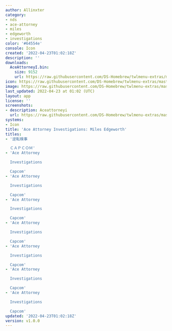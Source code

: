 ```yaml
---
author: Allinxter
category:
- nds
- ace-attorney
- miles
- edgeworth
- investigations
color: '#64554e'
console: Icon
created: '2022-04-23T01:02:18Z'
description: ''
downloads:
  AceAttorneyI.bin:
    size: 9152
    url: https://raw.githubusercontent.com/DS-Homebrew/twlmenu-extras/master/_nds/TWiLightMenu/icons/AceAttorneyI.bin
icon: https://raw.githubusercontent.com/DS-Homebrew/twlmenu-extras/master/_nds/TWiLightMenu/icons/gif/AceAttorneyI.gif
image: https://raw.githubusercontent.com/DS-Homebrew/twlmenu-extras/master/_nds/TWiLightMenu/icons/gif/AceAttorneyI.gif
last_updated: 2022-04-23 at 01:02 (UTC)
layout: app
license: ''
screenshots:
- description: Aceattorneyi
  url: https://raw.githubusercontent.com/DS-Homebrew/twlmenu-extras/master/_nds/TWiLightMenu/icons/gif/AceAttorneyI.gif
systems:
- Icon
title: 'Ace Attorney Investigations: Miles Edgeworth'
titles:
- '逆転検事

  ＣＡＰＣＯＭ'
- 'Ace Attorney

  Investigations

  Capcom'
- 'Ace Attorney

  Investigations

  Capcom'
- 'Ace Attorney

  Investigations

  Capcom'
- 'Ace Attorney

  Investigations

  Capcom'
- 'Ace Attorney

  Investigations

  Capcom'
- 'Ace Attorney

  Investigations

  Capcom'
- 'Ace Attorney

  Investigations

  Capcom'
updated: '2022-04-23T01:02:18Z'
version: v1.0.0
---
```

